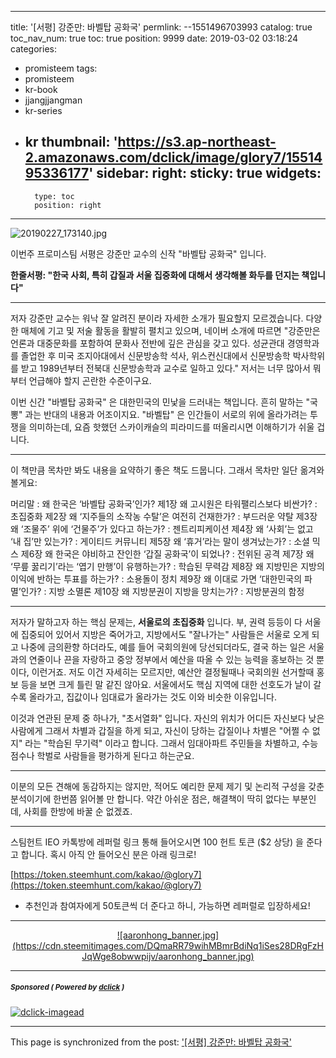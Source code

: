 
---
title: '[서평] 강준만: 바벨탑 공화국'
permlink: --1551496703993
catalog: true
toc_nav_num: true
toc: true
position: 9999
date: 2019-03-02 03:18:24
categories:
- promisteem
tags:
- promisteem
- kr-book
- jjangjjangman
- kr-series
- kr
thumbnail: 'https://s3.ap-northeast-2.amazonaws.com/dclick/image/glory7/1551495336177'
sidebar:
    right:
        sticky: true
widgets:
    -
        type: toc
        position: right
---


![20190227_173140.jpg](https://s3.ap-northeast-2.amazonaws.com/dclick/image/glory7/1551495336177)

이번주 프로미스팀 서평은 강준만 교수의 신작 "바벨탑 공화국" 입니다. 

**한줄서평: "한국 사회, 특히 갑질과 서울 집중화에 대해서 생각해볼 화두를 던지는 책입니다"**

---

저자 강준만 교수는 워낙 잘 알려진 분이라 자세한 소개가 필요할지 모르겠습니다. 다양한 매체에 기고 및 저술 활동을 활발히 펼치고 있으며, 네이버 소개에 따르면 "강준만은 언론과 대중문화를 포함하여 문화사 전반에 깊은 관심을 갖고 있다. 성균관대 경영학과를 졸업한 후 미국 조지아대에서 신문방송학 석사, 위스컨신대에서 신문방송학 박사학위를 받고 1989년부터 전북대 신문방송학과 교수로 일하고 있다."  저서는 너무 많아서 뭐부터 언급해야 할지 곤란한 수준이구요.

이번 신간 "바벨탑 공화국" 은 대한민국의 민낯을 드러내는 책입니다. 흔히 말하는 "국뽕" 과는 반대의 내용과 어조이지요. "바벨탑" 은 인간들이 서로의 위에 올라가려는 투쟁을 의미하는데, 요즘 핫했던 스카이캐슬의 피라미드를 떠올리시면 이해하기가 쉬울 겁니다.

---

이 책만큼 목차만 봐도 내용을 요약하기 좋은 책도 드뭅니다. 그래서 목차만 일단 옮겨와 볼게요:

머리말 : 왜 한국은 ‘바벨탑 공화국’인가?
제1장 왜 고시원은 타워팰리스보다 비싼가? : 초집중화
제2장 왜 ‘지주들의 소작농 수탈’은 여전히 건재한가? : 부드러운 약탈
제3장 왜 ‘조물주’ 위에 ‘건물주’가 있다고 하는가? : 젠트리피케이션
제4장 왜 ‘사회’는 없고 ‘내 집’만 있는가? : 게이티드 커뮤니티
제5장 왜 ‘휴거’라는 말이 생겨났는가? : 소셜 믹스
제6장 왜 한국은 야비하고 잔인한 ‘갑질 공화국’이 되었나? : 전위된 공격
제7장 왜 ‘무릎 꿇리기’라는 ‘엽기 만행’이 유행하는가? : 학습된 무력감
제8장 왜 지방민은 지방의 이익에 반하는 투표를 하는가? : 소용돌이 정치
제9장 왜 이대로 가면 ‘대한민국의 파멸’인가? : 지방 소멸론
제10장 왜 지방분권이 지방을 망치는가? : 지방분권의 함정

---

저자가 말하고자 하는 핵심 문제는, **서울로의 초집중화** 입니다. 부, 권력 등등이 다 서울에 집중되어 있어서 지방은 죽어가고, 지방에서도 "잘나가는" 사람들은 서울로 오게 되고 나중에 금의환향 하더라도, 예를 들어 국회의원에 당선되더라도, 결국 하는 일은 서울과의 연줄이나 끈을 자랑하고 중앙 정부에서 예산을 따올 수 있는 능력을 홍보하는 것 뿐이다, 이런거죠. 저도 이건 자세히는 모르지만, 예산안 결정될때나 국회의원 선거할때 홍보 등을 보면 크게 틀린 말 같진 않아요. 서울에서도 핵심 지역에 대한 선호도가 날이 갈수록 올라가고, 집값이나 임대료가 올라가는 것도 이와 비슷한 이유입니다.

이것과 연관된 문제 중 하나가, "초서열화" 입니다. 자신의 위치가 어디든 자신보다 낮은 사람에게 그래서 차별과 갑질을 하게 되고, 자신이 당하는 갑질이나 차별은 "어쩔 수 없지" 라는 "학습된 무기력" 이라고 합니다. 그래서 임대아파트 주민들을 차별하고, 수능 점수나 학벌로 사람들을 평가하게 된다고 하는군요. 

---

이분의 모든 견해에 동감하지는 않지만, 적어도 예리한 문제 제기 및 논리적 구성을 갖춘 분석이기에 한번쯤 읽어볼 만 합니다. 약간 아쉬운 점은, 해결책이 딱히 없다는 부분인데, 사회를 한방에 바꿀 순 없겠죠.


---

스팀헌트 IEO 카톡방에 레퍼럴 링크 통해 들어오시면 100 헌트 토큰 ($2 상당) 을 준다고 합니다. 혹시 아직 안 들어오신 분은 아래 링크로!

[https://token.steemhunt.com/kakao/@glory7](https://token.steemhunt.com/kakao/@glory7)

* 추천인과 참여자에게 50토큰씩 더 준다고 하니, 가능하면 레퍼럴로 입장하세요!

---


<center><a href="https://www.gopax.co.kr">![aaronhong_banner.jpg](https://cdn.steemitimages.com/DQmaRR79wihMBmrBdiNq1iSes28DRgFzHJqWge8obwwpijv/aaronhong_banner.jpg)</a></center>





---

#####  <sub> **Sponsored ( Powered by [dclick](https://www.dclick.io) )** </sub>
[![dclick-imagead](https://s3.ap-northeast-2.amazonaws.com/dclick/image/snuff12/1550886468574.png)](https://api.dclick.io/v1/c?x=eyJhbGciOiJIUzI1NiIsInR5cCI6IkpXVCJ9.eyJjIjoiZ2xvcnk3IiwicyI6Ii0tMTU1MTQ5NjcwMzk5MyIsImEiOlsiaS0yMDMiXSwidXJsIjoiaHR0cHM6Ly9zdGFnaW5nLmRydWd3YXJzLmlvLyMhL3JlZi9AcmVkLWRldmlscyIsImlhdCI6MTU1MTQ5NjcwMywiZXhwIjoxODY2ODU2NzAzfQ.vJ5WfUPlsQmz1TF3VnYxOgtmZYljyFvuUXyTnx47GrM)

- - -

This page is synchronized from the post: ['[서평] 강준만: 바벨탑 공화국'](https://steemit.com/@glory7/--1551496703993)
